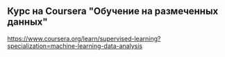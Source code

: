 ## Курс на Coursera "Обучение на размеченных данных"
https://www.coursera.org/learn/supervised-learning?specialization=machine-learning-data-analysis
